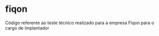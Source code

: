 # fiqon
Código referente ao teste técnico realizado para a empresa Fiqon para o cargo de Implantador

